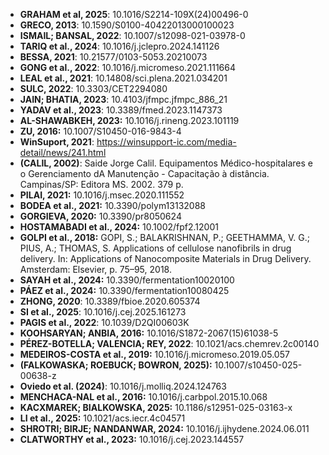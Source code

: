 * **GRAHAM et al, 2025**: 10.1016/S2214-109X(24)00496-0
* **GRECO, 2013**: 10.1590/S0100-40422013000100023
* **ISMAIL; BANSAL, 2022**: 10.1007/s12098-021-03978-0
* **TARIQ et al., 2024**: 10.1016/j.jclepro.2024.141126
* **BESSA, 2021**: 10.21577/0103-5053.20210073
* **GONG et al., 2022**: 10.1016/j.micromeso.2021.111664
* **LEAL et al., 2021**: 10.14808/sci.plena.2021.034201 
* **SULC, 2022**: 10.3303/CET2294080
* **JAIN; BHATIA, 2023**: 10.4103/jfmpc.jfmpc_886_21
* **YADAV et al., 2023**: 10.3389/fmed.2023.1147373
* **AL-SHAWABKEH, 2023:** 10.1016/j.rineng.2023.101119
* **ZU, 2016:** 10.1007/S10450-016-9843-4
* **WinSuport, 2021**: https://winsupport-ic.com/media-detail/news/241.html
* **(CALIL, 2002)**: Saide Jorge Calil. Equipamentos Médico-hospitalares e o Gerenciamento dA Manutenção - Capacitação à distância. Campinas/SP: Editora MS. 2002. 379 p.
* **PILAI, 2021:** 10.1016/j.msec.2020.111552
* **BODEA et al., 2021:** 10.3390/polym13132088
* **GORGIEVA, 2020:** 10.3390/pr8050624
* **HOSTAMABADI et al., 2024:** 10.1002/fpf2.12001
* **GOLPI et al., 2018:** GOPI, S.; BALAKRISHNAN, P.; GEETHAMMA, V. G.; PIUS, A.; THOMAS, S. Applications of cellulose nanofibrils in drug delivery. In: Applications of Nanocomposite Materials in Drug Delivery. Amsterdam: Elsevier, p. 75–95, 2018.
* **SAYAH et al., 2024:** 10.3390/fermentation10020100
* **PÁEZ et al., 2024:** 10.3390/fermentation10080425
* **ZHONG, 2020**: 10.3389/fbioe.2020.605374
* **SI et al., 2025**: 10.1016/j.cej.2025.161273
* **PAGIS et al., 2022**: 10.1039/D2QI00603K 
* **KOOHSARYAN; ANBIA, 2016:** 10.1016/S1872-2067(15)61038-5
* **PÉREZ-BOTELLA; VALENCIA; REY, 2022**: 10.1021/acs.chemrev.2c00140
* **MEDEIROS-COSTA et al., 2019:** 10.1016/j.micromeso.2019.05.057
* **(FALKOWASKA; ROEBUCK; BOWRON, 2025):** 10.1007/s10450-025-00638-z
* **Oviedo et al. (2024)**: 10.1016/j.molliq.2024.124763
* **MENCHACA-NAL et al., 2016:** 10.1016/j.carbpol.2015.10.068
* **KACXMAREK; BIALKOWSKA, 2025:** 10.1186/s12951-025-03163-x
* **LI et al., 2025:** 10.1021/acs.iecr.4c04571
* **SHROTRI; BIRJE; NANDANWAR, 2024:** 10.1016/j.ijhydene.2024.06.011
* **CLATWORTHY et al., 2023:** 10.1016/j.cej.2023.144557
